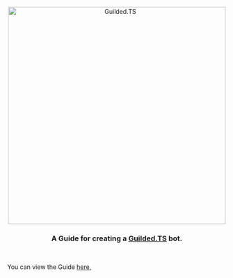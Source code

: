 <div align="center">
    <br />
    <a href="https://guildedts.js.org"><img src="https://guildedts.js.org/media/banner.jpg" width="500" alt="Guilded.TS"/></a>
    <h3><strong>A Guide for creating a <a href="https://guildedts.js.org">Guilded.TS</a> bot.</strong></h3>
    <br />
</div>

You can view the Guide [here](https://guide.guildedts.js.org),
